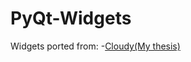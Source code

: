 PyQt-Widgets
======

Widgets ported from:
-[Cloudy(My thesis)](https://github.com/Fil0x/Cloudy/tree/master/view)

